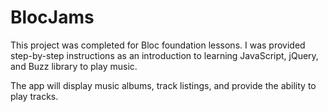 # BlocJams
  
This project was completed for Bloc foundation lessons. I was provided step-by-step instructions as an introduction to learning JavaScript, jQuery, and Buzz library to play music.

The app will display music albums, track listings, and provide the ability to play tracks.
